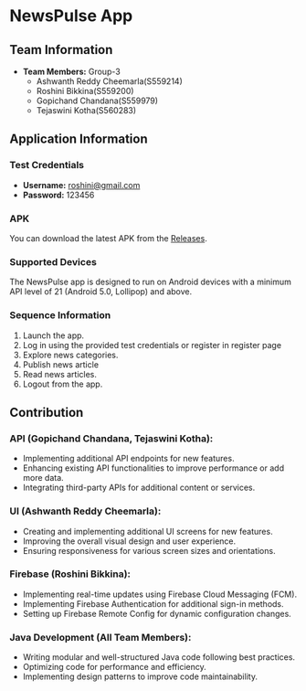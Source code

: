 # NewsPulse App

## Team Information

- **Team Members:** Group-3
  - Ashwanth Reddy Cheemarla(S559214)
  - Roshini Bikkina(S559200)
  - Gopichand Chandana(S559979)
  - Tejaswini Kotha(S560283)

## Application Information

### Test Credentials

- **Username:** roshini@gmail.com
- **Password:** 123456

### APK

You can download the latest APK from the [Releases](https://github.com/RoshiniNwmsu/Android-Project/wiki/Releases).

### Supported Devices

The NewsPulse app is designed to run on Android devices with a minimum API level of 21 (Android 5.0, Lollipop) and above.

### Sequence Information

1. Launch the app.
2. Log in using the provided test credentials or register in register page
4. Explore news categories.
5. Publish news article
6. Read news articles.
8. Logout from the app.

## Contribution

### API (Gopichand Chandana, Tejaswini Kotha):
- Implementing additional API endpoints for new features.
- Enhancing existing API functionalities to improve performance or add more data.
- Integrating third-party APIs for additional content or services.

### UI (Ashwanth Reddy Cheemarla):
- Creating and implementing additional UI screens for new features.
- Improving the overall visual design and user experience.
- Ensuring responsiveness for various screen sizes and orientations.

### Firebase (Roshini Bikkina):
- Implementing real-time updates using Firebase Cloud Messaging (FCM).
- Implementing Firebase Authentication for additional sign-in methods.
- Setting up Firebase Remote Config for dynamic configuration changes.

### Java Development (All Team Members):
- Writing modular and well-structured Java code following best practices.
- Optimizing code for performance and efficiency.
- Implementing design patterns to improve code maintainability.



